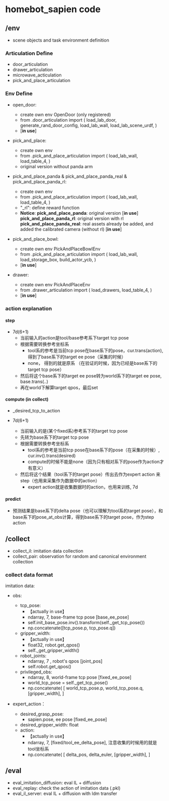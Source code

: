 
# homebot_sapien code

## /env

- scene objects and task environment definition

### Articulation Define

- door_articulation
- drawer_articulation
- microwave_acticulation
- pick_and_place_articulation

### Env Define 

- open_door: 
    - create own env OpenDoor (only registered)
    - from .door_articulation import (
        load_lab_door,
        generate_rand_door_config,
        load_lab_wall,
        load_lab_scene_urdf,
    )
    - [**in use**]

- pick_and_place: 
    - create own env 
    - from .pick_and_place_articulation import ( 
        load_lab_wall,     load_table_4, )
    - original version without panda arm 

-  pick_and_place_panda & pick_and_place_panda_real & pick_and_place_panda_rl: 
    - create own env
    - from .pick_and_place_articulation import ( 
        load_lab_wall,     load_table_4, )
    - "_rl": define reward function
    - **Notice**: 
        **pick_and_place_panda**: original version [**in use**]
        **pick_and_place_panda_rl**: original version with rl
        **pick_and_place_panda_real**: real assets already be added, and added the calibrated camera (without rl) [**in use**]
        

- pick_and_place_bowl: 
    - create own env PickAndPlaceBowlEnv
    - from .pick_and_place_articulation import (
        load_lab_wall,
        load_storage_box,
        build_actor_ycb,
    )
    - [**in use**]

- drawer:
    - create own env PickAndPlaceEnv
    - from .drawer_articulation import (
        load_drawers,
        load_table_4,
    )
    - [**in use**]


### action explanation

#### step

- 7d(6+1) 
    - 当前输入的action是tool/base参考系下target tcp pose
    - 根据需要转换参考坐标系
        - tool系的参考是当前tcp pose在base系下的pose，cur.trans(action), 得到了base系下的target ee pose（采集的时候）
        - none， 得到的就是原系 （在验证的时候，因为已经是base系下的target tcp pose）
    - 然后将这个base系下的target ee pose转为world系下的target ee pose,  base.trans(..)
    - 再在world下解算target qpos，最后set 

#### compute (in collect)

- _desired_tcp_to_action

- 7d(6+1) 
    - 当前输入的是(某个fixed系)参考系下的target tcp pose
    - 先转为base系下的target tcp pose
    - 根据需要转换参考坐标系
        - tool系的参考是当前tcp pose在base系下的pose（在采集的时候）, cur.inv().trans(desired)
        - compute的时候不能是none（因为只有相对系下的pose作为action才有意义）
    - 然后将这个结果（tool系下的target pose）传出去作为expert action 来step（也用来采集作为数据中的action）
        - expert action就是收集数据时的action，也用来训练, 7d

#### predict

- 预测结果是base系下的delta pose（也可以理解为tool系的target pose），和base系下的pose_at_obs计算，得到base系下的target pose，作为step action


## /collect 

- collect_il: imitation data collection
- collect_pair: observation for random and canonical environment collection

### collect data format

imitation data:
- obs:
    - tcp_pose: 
        - 【actually in use】
        - ndarray, 7,  base-frame tcp pose [base_ee_pose]
        - self.init_base_pose.inv().transform(self._get_tcp_pose())
        - np.concatenate([tcp_pose.p, tcp_pose.q])
    - gripper_width: 
        - 【actually in use】
        - float32, robot.get_qpos()
        - self._get_gripper_width()
    - robot_joints: 
        - ndarray, 7 ,  robot's qpos [joint_pos]
        - self.robot.get_qpos()
    - privileged_obs: 
        - ndarray, 8, world-frame tcp pose [fixed_ee_pose]
        - world_tcp_pose = self._get_tcp_pose()
        - np.concatenate(
                [
                    world_tcp_pose.p,
                    world_tcp_pose.q,
                    [gripper_width],
                ]

- expert_action：
    - desired_grasp_pose: 
        - sapien.pose,  ee pose [fixed_ee_pose]
    - desired_gripper_width: float 
    - action: 
        - 【actually in use】
        - ndarray, 7,  [fixed/tool_ee_delta_pose], 注意收集的时候用的就是tool坐标系
        - np.concatenate(
                [
                    delta_pos,
                    delta_euler,
                    [gripper_width],
                ]

## /eval

- eval_imitation_diffusion: eval IL + diffusion 
- eval_replay: check the action of imitation data (.pkl)
- eval_il_server: eval IL + diffusion with ldm transfer